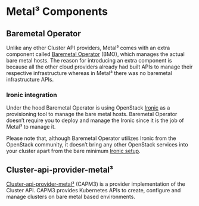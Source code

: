 # Metal³ Components

## Baremetal Operator

Unlike any other Cluster API providers, Metal³ comes with an
extra component called [Baremetal Operator](https://github.com/metal3-io/baremetal-operator)
(BMO), which manages the actual bare metal hosts. The reason for
introducing an extra component is because all the other cloud
providers already had built APIs to manage their respective
infrastructure whereas in Metal³ there was no baremetal
infrastructure APIs.

### Ironic integration

Under the hood Baremetal Operator is using OpenStack
[Ironic](https://docs.openstack.org/ironic/latest/) as
a provisioning tool to manage the bare metal hosts. Baremetal
Operator doesn’t require you to deploy and manage the Ironic
since it is the job of Metal³ to manage it.

Please note that, although Baremetal Operator utilizes Ironic
from the OpenStack community, it doesn’t bring any other OpenStack
services into your cluster apart from the bare minimum
[Ironic setup](https://github.com/metal3-io/metal3-docs/blob/master/design/use-ironic.md).

## Cluster-api-provider-metal³

[Cluster-api-provider-metal³](https://github.com/metal3-io/cluster-api-provider-metal3)
(CAPM3) is a provider implementation of the Cluster API. CAPM3
provides Kubernetes APIs to create, configure and manage clusters
on bare metal based environments.